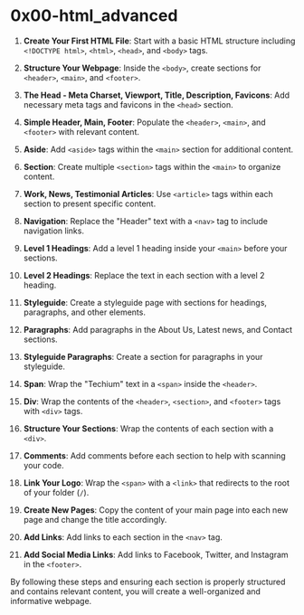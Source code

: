 # 0x00-html_advanced

1. **Create Your First HTML File**: Start with a basic HTML structure including `<!DOCTYPE html>`, `<html>`, `<head>`, and `<body>` tags.

2. **Structure Your Webpage**: Inside the `<body>`, create sections for `<header>`, `<main>`, and `<footer>`.

3. **The Head - Meta Charset, Viewport, Title, Description, Favicons**: Add necessary meta tags and favicons in the `<head>` section.

4. **Simple Header, Main, Footer**: Populate the `<header>`, `<main>`, and `<footer>` with relevant content.

5. **Aside**: Add `<aside>` tags within the `<main>` section for additional content.

6. **Section**: Create multiple `<section>` tags within the `<main>` to organize content.

7. **Work, News, Testimonial Articles**: Use `<article>` tags within each section to present specific content.

8. **Navigation**: Replace the "Header" text with a `<nav>` tag to include navigation links.

9. **Level 1 Headings**: Add a level 1 heading inside your `<main>` before your sections.

10. **Level 2 Headings**: Replace the text in each section with a level 2 heading.

11. **Styleguide**: Create a styleguide page with sections for headings, paragraphs, and other elements.

12. **Paragraphs**: Add paragraphs in the About Us, Latest news, and Contact sections.

13. **Styleguide Paragraphs**: Create a section for paragraphs in your styleguide.

14. **Span**: Wrap the "Techium" text in a `<span>` inside the `<header>`.

15. **Div**: Wrap the contents of the `<header>`, `<section>`, and `<footer>` tags with `<div>` tags.

16. **Structure Your Sections**: Wrap the contents of each section with a `<div>`.

17. **Comments**: Add comments before each section to help with scanning your code.

18. **Link Your Logo**: Wrap the `<span>` with a `<link>` that redirects to the root of your folder (`/`).

19. **Create New Pages**: Copy the content of your main page into each new page and change the title accordingly.

20. **Add Links**: Add links to each section in the `<nav>` tag.

21. **Add Social Media Links**: Add links to Facebook, Twitter, and Instagram in the `<footer>`.

By following these steps and ensuring each section is properly structured and contains relevant content, you will create a well-organized and informative webpage.